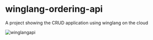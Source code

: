 # winglang-ordering-api

A project showing the CRUD application using winglang on the cloud 

![winglangapi](https://github.com/ArvidEllan/winglang-ordering-api/assets/99280261/51df815f-0343-49bb-8399-e8c854708fc4)
